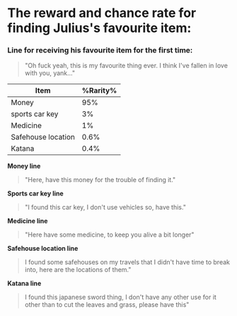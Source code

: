 # The reward and chance rate for finding Julius's favourite item:

### Line for receiving his favourite item for the first time:
> "Oh fuck yeah, this is my favourite thing ever. I think I've fallen in love with you, yank..."

|Item | %Rarity%|
|------|---------|
| Money | 95% |
| sports car key | 3% | 
| Medicine | 1% |
| Safehouse location | 0.6% |
| Katana | 0.4% | 

<b>Money line</b>
> "Here, have this money for the trouble of finding it."

<b>Sports car key line</b>
> "I found this car key, I don't use vehicles so, have this."

<b>Medicine line</b>
> "Here have some medicine, to keep you alive a bit longer"

<b>Safehouse location line</b>
> I found some safehouses on my travels that I didn't have time to break into, here are the locations of them."

<b>Katana line</b>
> I found this japanese sword thing, I don't have any other use for it other than to cut the leaves and grass, please have this"
